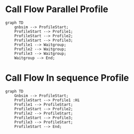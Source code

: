 <!--
SPDX-FileCopyrightText: 2022 Great Software Laboratory Pvt. Ltd

SPDX-FileCopyrightText: 2021 Open Networking Foundation <info@opennetworking.org>

SPDX-License-Identifier: Apache-2.0

-->

# Call Flow Parallel Profile

```mermaid
graph TD
    gnbsim --> ProfileStart;
    ProfileStart --> Profile1;
    ProfileStart --> Profile2;
    ProfileStart --> Profile3;
    Profile1 --> Waitgroup;
    Profile2 --> Waitgroup;
    Profile3 --> Waitgroup;
    Waitgroup --> End;
```

# Call Flow In sequence Profile

```mermaid
graph TD
    Gnbsim --> ProfileStart;
    ProfileStart --> Profile1 :Hi 
    Profile1 --> ProfileStart;
    ProfileStart --> Profile2;
    Profile2 --> ProfileStart;
    ProfileStart --> Profile3;
    Profile3 --> ProfileStart;
    ProfileStart --> End;
```
